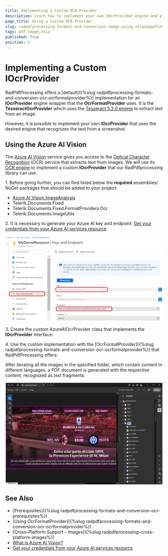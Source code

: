 ```yaml
---
title: Implementing a Custom OCR Provider
description: Learn how to implement your own IOcrProvider engine and plug it into the OcrFormatProvider that RadpdfProcessing offers.
page_title: Using a Custom OCR Provider
slug: radpdfprocessing-formats-and-conversion-image-using-skiaimageformatprovider
tags: pdf,image,skia
published: True
position: 2
---
```


# Implementing a Custom IOcrProvider

RadPdfProcessing offers a [default]({%slug radpdfprocessing-formats-and-conversion-ocr-ocrformatprovider%}) implementation for an **IOcrProvider** engine wrapper that the **OcrFormatProvider** uses. It is the **TesseractOcrProvider** which uses the [Tesseract 5.2.0 engine](https://github.com/tesseract-ocr/tesseract?tab=readme-ov-file#tesseract-ocr) to extract text from an image. 

However, it is possible to implement your own **IOcrProvider** that uses the desired engine that recognizes the text from a screenshot. 

## Using the Azure AI Vision

The [Azure AI Vision](https://learn.microsoft.com/en-us/azure/ai-services/computer-vision/overview) service gives you access to the [Optical Character Recognition](https://learn.microsoft.com/en-us/azure/ai-services/computer-vision/overview-ocr) (OCR) service that extracts text from images. We will use its [OCR engine](https://learn.microsoft.com/en-us/azure/ai-services/computer-vision/overview-ocr#ocr-engine) to implement a custom **IOcrProvider** that our RadPdfprocessing library can use.

1\. Before going further, you can find listed below the **required** assemblies/ NuGet packages that should be added to your project:

* [Azure.AI.Vision.ImageAnalysis](https://www.nuget.org/packages/Azure.AI.Vision.ImageAnalysis)
* Telerik.Documents.Fixed
* Telerik.Documents.Fixed.FormatProviders.Ocr
* Telerik.Documents.ImageUtils

2\.  It is necessary to generate your Azure AI key and endpoint: [Get your credentials from your Azure AI services resource](https://learn.microsoft.com/en-us/azure/ai-services/use-key-vault?tabs=azure-cli&pivots=programming-language-csharp)

![Azure AI key](images/azure-ai-key.png)  

3\. Create the custom AzureAIOcrProvider class that implements the **IOcrProvider** interface: 

<snippet id='libraries-pdf-formats-and-conversion-ocrformatprovider-azureaiocrprovider'/>
 
4\. Use the custom implementation with the [OcrFormatProvider]({%slug radpdfprocessing-formats-and-conversion-ocr-ocrformatprovider%}) that RadPdfProcessing offers:

<snippet id='libraries-pdf-formats-and-conversion-ocrformatprovider-use-custom-iocrprovider'/>

After iterating all the images in the specified folder, which contain content in different languages, a PDF document is generated with the respective content, recognized as text fragments:

![Azure AI result](images/azure-ai-result.png) 

## See Also

* [Prerequisites]({%slug radpdfprocessing-formats-and-conversion-ocr-prerequisites%})
* [Using OcrFormatProvider]({%slug radpdfprocessing-formats-and-conversion-ocr-ocrformatprovider%})
* [Cross-Platform Support - Images]({%slug radpdfprocessing-cross-platform-images%})
* [What is Azure AI Vision?](https://learn.microsoft.com/en-us/azure/ai-services/computer-vision/overview)
* [Get your credentials from your Azure AI services resource](https://learn.microsoft.com/en-us/azure/ai-services/use-key-vault?tabs=azure-cli&pivots=programming-language-csharp#get-your-credentials-from-your-azure-ai-services-resource)
